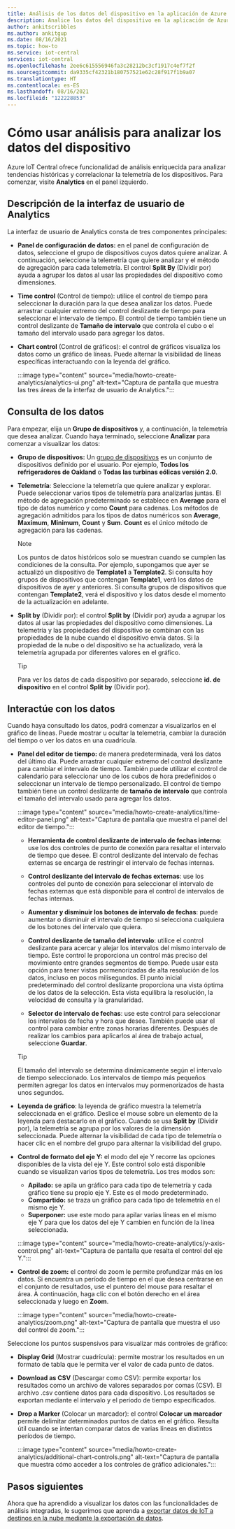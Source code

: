 ```yaml
---
title: Análisis de los datos del dispositivo en la aplicación de Azure IoT Central | Microsoft Docs
description: Analice los datos del dispositivo en la aplicación de Azure IoT Central.
author: ankitscribbles
ms.author: ankitgup
ms.date: 08/16/2021
ms.topic: how-to
ms.service: iot-central
services: iot-central
ms.openlocfilehash: 2ee6c615556946fa3c28212bc3cf1917c4ef7f2f
ms.sourcegitcommit: da9335cf42321b180757521e62c28f917f1b9a07
ms.translationtype: HT
ms.contentlocale: es-ES
ms.lasthandoff: 08/16/2021
ms.locfileid: "122228853"
---
```

# <a name="how-to-use-analytics-to-analyze-device-data"></a>Cómo usar análisis para analizar los datos del dispositivo

Azure IoT Central ofrece funcionalidad de análisis enriquecida para analizar tendencias históricas y correlacionar la telemetría de los dispositivos. Para comenzar, visite **Analytics** en el panel izquierdo.

## <a name="understand-the-analytics-ui"></a>Descripción de la interfaz de usuario de Analytics

La interfaz de usuario de Analytics consta de tres componentes principales:

- **Panel de configuración de datos:** en el panel de configuración de datos, seleccione el grupo de dispositivos cuyos datos quiere analizar. A continuación, seleccione la telemetría que quiere analizar y el método de agregación para cada telemetría. El control **Split By** (Dividir por) ayuda a agrupar los datos al usar las propiedades del dispositivo como dimensiones.

- **Time control** (Control de tiempo): utilice el control de tiempo para seleccionar la duración para la que desea analizar los datos. Puede arrastrar cualquier extremo del control deslizante de tiempo para seleccionar el intervalo de tiempo. El control de tiempo también tiene un control deslizante de **Tamaño de intervalo** que controla el cubo o el tamaño del intervalo usado para agregar los datos.

- **Chart control** (Control de gráficos): el control de gráficos visualiza los datos como un gráfico de líneas. Puede alternar la visibilidad de líneas específicas interactuando con la leyenda del gráfico.

  :::image type="content" source="media/howto-create-analytics/analytics-ui.png" alt-text="Captura de pantalla que muestra las tres áreas de la interfaz de usuario de Analytics.":::

## <a name="query-your-data"></a>Consulta de los datos

Para empezar, elija un **Grupo de dispositivos** y, a continuación, la telemetría que desea analizar. Cuando haya terminado, seleccione **Analizar** para comenzar a visualizar los datos:

- **Grupo de dispositivos:** Un [grupo de dispositivos](tutorial-use-device-groups.md) es un conjunto de dispositivos definido por el usuario. Por ejemplo, **Todos los refrigeradores de Oakland** o **Todas las turbinas eólicas versión 2.0**.

- **Telemetría**: Seleccione la telemetría que quiere analizar y explorar. Puede seleccionar varios tipos de telemetría para analizarlas juntas. El método de agregación predeterminado se establece en **Average** para el tipo de datos numérico y como **Count** para cadenas. Los métodos de agregación admitidos para los tipos de datos numéricos son **Average**, **Maximum**, **Minimum**, **Count** y **Sum**. **Count** es el único método de agregación para las cadenas.

    > [!NOTE]
    > Los puntos de datos históricos solo se muestran cuando se cumplen las condiciones de la consulta. Por ejemplo, supongamos que ayer se actualizó un dispositivo de **Template1** a **Template2**. Si consulta hoy grupos de dispositivos que contengan **Template1**, verá los datos de dispositivos de ayer y anteriores. Si consulta grupos de dispositivos que contengan **Template2**, verá el dispositivo y los datos desde el momento de la actualización en adelante.

- **Split by** (Dividir por): el control **Split by** (Dividir por) ayuda a agrupar los datos al usar las propiedades del dispositivo como dimensiones. La telemetría y las propiedades del dispositivo se combinan con las propiedades de la nube cuando el dispositivo envía datos. Si la propiedad de la nube o del dispositivo se ha actualizado, verá la telemetría agrupada por diferentes valores en el gráfico.

    > [!TIP]
    > Para ver los datos de cada dispositivo por separado, seleccione **id. de dispositivo** en el control **Split by** (Dividir por).

## <a name="interact-with-your-data"></a>Interactúe con los datos

Cuando haya consultado los datos, podrá comenzar a visualizarlos en el gráfico de líneas. Puede mostrar u ocultar la telemetría, cambiar la duración del tiempo o ver los datos en una cuadrícula.

- **Panel del editor de tiempo:** de manera predeterminada, verá los datos del último día. Puede arrastrar cualquier extremo del control deslizante para cambiar el intervalo de tiempo. También puede utilizar el control de calendario para seleccionar uno de los cubos de hora predefinidos o seleccionar un intervalo de tiempo personalizado. El control de tiempo también tiene un control deslizante de **tamaño de intervalo** que controla el tamaño del intervalo usado para agregar los datos.

  :::image type="content" source="media/howto-create-analytics/time-editor-panel.png" alt-text="Captura de pantalla que muestra el panel del editor de tiempo.":::

  - **Herramienta de control deslizante de intervalo de fechas interno**: use los dos controles de punto de conexión para resaltar el intervalo de tiempo que desee. El control deslizante del intervalo de fechas externas se encarga de restringir el intervalo de fechas internas.
  
  - **Control deslizante del intervalo de fechas externas**: use los controles del punto de conexión para seleccionar el intervalo de fechas externas que está disponible para el control de intervalos de fechas internas.

  - **Aumentar y disminuir los botones de intervalo de fechas**: puede aumentar o disminuir el intervalo de tiempo si selecciona cualquiera de los botones del intervalo que quiera.

  - **Control deslizante de tamaño del intervalo**: utilice el control deslizante para acercar y alejar los intervalos del mismo intervalo de tiempo. Este control le proporciona un control más preciso del movimiento entre grandes segmentos de tiempo. Puede usar esta opción para tener vistas pormenorizadas de alta resolución de los datos, incluso en pocos milisegundos. El punto inicial predeterminado del control deslizante proporciona una vista óptima de los datos de la selección. Esta vista equilibra la resolución, la velocidad de consulta y la granularidad.
  
  - **Selector de intervalo de fechas**: use este control para seleccionar los intervalos de fecha y hora que desee. También puede usar el control para cambiar entre zonas horarias diferentes. Después de realizar los cambios para aplicarlos al área de trabajo actual, seleccione **Guardar**.

  > [!TIP]
  > El tamaño del intervalo se determina dinámicamente según el intervalo de tiempo seleccionado. Los intervalos de tiempo más pequeños permiten agregar los datos en intervalos muy pormenorizados de hasta unos segundos.

- **Leyenda de gráfico**: la leyenda de gráfico muestra la telemetría seleccionada en el gráfico. Deslice el mouse sobre un elemento de la leyenda para destacarlo en el gráfico. Cuando se usa **Split by** (Dividir por), la telemetría se agrupa por los valores de la dimensión seleccionada. Puede alternar la visibilidad de cada tipo de telemetría o hacer clic en el nombre del grupo para alternar la visibilidad del grupo.  

- **Control de formato del eje Y:** el modo del eje Y recorre las opciones disponibles de la vista del eje Y. Este control solo está disponible cuando se visualizan varios tipos de telemetría. Los tres modos son:

  - **Apilado:** se apila un gráfico para cada tipo de telemetría y cada gráfico tiene su propio eje Y. Este es el modo predeterminado.
  - **Compartido:** se traza un gráfico para cada tipo de telemetría en el mismo eje Y.
  - **Superponer:** use este modo para apilar varias líneas en el mismo eje Y para que los datos del eje Y cambien en función de la línea seleccionada.

  :::image type="content" source="media/howto-create-analytics/y-axis-control.png" alt-text="Captura de pantalla que resalta el control del eje Y.":::

- **Control de zoom:** el control de zoom le permite profundizar más en los datos. Si encuentra un período de tiempo en el que desea centrarse en el conjunto de resultados, use el puntero del mouse para resaltar el área. A continuación, haga clic con el botón derecho en el área seleccionada y luego en **Zoom**.

  :::image type="content" source="media/howto-create-analytics/zoom.png" alt-text="Captura de pantalla que muestra el uso del control de zoom.":::

Seleccione los puntos suspensivos para visualizar más controles de gráfico:

- **Display Grid** (Mostrar cuadrícula): permite mostrar los resultados en un formato de tabla que le permita ver el valor de cada punto de datos.

- **Download as CSV** (Descargar como CSV): permite exportar los resultados como un archivo de valores separados por comas (CSV). El archivo .csv contiene datos para cada dispositivo. Los resultados se exportan mediante el intervalo y el período de tiempo especificados.

- **Drop a Marker** (Colocar un marcador): el control **Colocar un marcador** permite delimitar determinados puntos de datos en el gráfico. Resulta útil cuando se intentan comparar datos de varias líneas en distintos períodos de tiempo.

  :::image type="content" source="media/howto-create-analytics/additional-chart-controls.png" alt-text="Captura de pantalla que muestra cómo acceder a los controles de gráfico adicionales.":::

## <a name="next-steps"></a>Pasos siguientes

Ahora que ha aprendido a visualizar los datos con las funcionalidades de análisis integradas, le sugerimos que aprenda a [exportar datos de IoT a destinos en la nube mediante la exportación de datos](howto-export-data.md).
